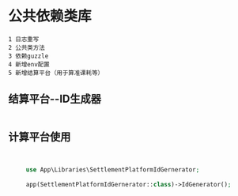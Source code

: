 # 公共依赖类库
    1 日志重写
    2 公共类方法
    3 依赖guzzle
    4 新增env配置
    5 新增结算平台（用于算准课耗等）
    
## 结算平台--ID生成器

```dotenv

```
## 计算平台使用
```php
     

     use App\Libraries\SettlementPlatformIdGernerator;
     
     app(SettlementPlatformIdGernerator::class)->IdGenerator();
     
```